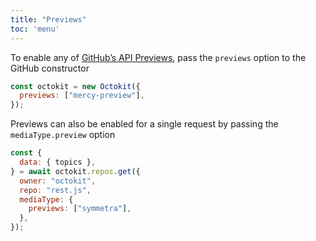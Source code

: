 ```yaml
---
title: "Previews"
toc: 'menu'
---
```


To enable any of [GitHub’s API Previews](https://docs.github.com/en/rest/overview/api-previews/),
pass the `previews` option to the GitHub constructor

```js
const octokit = new Octokit({
  previews: ["mercy-preview"],
});
```

Previews can also be enabled for a single request by passing the `mediaType.preview` option

```js
const {
  data: { topics },
} = await octokit.repos.get({
  owner: "octokit",
  repo: "rest.js",
  mediaType: {
    previews: ["symmetra"],
  },
});
```
